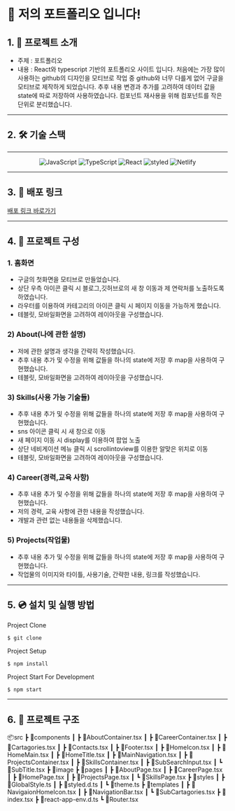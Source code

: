 # 📝 저의 포트폴리오 입니다!

## 1. 💁 프로젝트 소개

- 주제 : 포트폴리오
- 내용 : React와 typescript 기반의 포트폴리오 사이트 입니다. 처음에는 가장 많이 사용하는 github의 디자인을 모티브로 작업 중 github와 너무 다를게 없어 구글을 모티브로 제작하게 되었습니다. 추후 내용 변경과 추가를 고려하여 데이터 값을 state에 따로 저장하여 사용하였습니다. 컴포넌트 재사용을 위해 컴포넌트를 작은 단위로 분리했습니다.

---

## 2. 🛠️ 기술 스택

---

<p align="center">
<img alt="JavaScript" src="https://img.shields.io/badge/javascript-%23323330.svg?style=for-the-badge&logo=javascript&logoColor=%23F7DF1E" />
<img alt="TypeScript" src = "https://img.shields.io/badge/TypeScript-%231572B6.svg?style=for-the-badge&logo=TypeScript&logoColor=white" />
<img alt="React" src="https://img.shields.io/badge/react-%2320232a.svg?style=for-the-badge&logo=react&logoColor=%2361DAFB" />
<img alt="styled" src="https://img.shields.io/badge/styled--components-DB7093?style=for-the-badge&logo=styled-components&logoColor=white" />
 <img alt="Netlify" src="https://img.shields.io/badge/netlify-%23000000.svg?style=for-the-badge&logo=netlify&logoColor=#00C7B7" />

---

## 3. 🔗 배포 링크

[배포 링크 바로가기](https://gallant-visvesvaraya-11f7e2.netlify.app)

---

## 4. 📄 프로젝트 구성

### 1. 홈화면

- 구글의 첫화면을 모티브로 만들었습니다.
- 상단 우측 아이콘 클릭 시 블로그,깃허브로의 새 창 이동과 제 연락처를 노출하도록 하였습니다.
- 라우터를 이용하여 카테고리의 아이콘 클릭 시 페이지 이동을 가능하게 했습니다.
- 테블릿, 모바일화면을 고려하여 레이아웃을 구성했습니다.

### 2) About(나에 관한 설명)

- 저에 관한 설명과 생각을 간략히 작성했습니다.
- 추후 내용 추가 및 수정을 위해 값들을 하나의 state에 저장 후 map을 사용하여 구현했습니다.
- 테블릿, 모바일화면을 고려하여 레이아웃을 구성했습니다.

### 3) Skills(사용 가능 기술들)

- 추후 내용 추가 및 수정을 위해 값들을 하나의 state에 저장 후 map을 사용하여 구현했습니다.
- sns 아이콘 클릭 시 새 창으로 이동
- 새 페이지 이동 시 display를 이용하여 팝업 노출
- 상단 네비게이션 메뉴 클릭 시 scrollintoview를 이용한 알맞은 위치로 이동
- 테블릿, 모바일화면을 고려하여 레이아웃을 구성했습니다.

### 4) Career(경력,교육 사항)

- 추후 내용 추가 및 수정을 위해 값들을 하나의 state에 저장 후 map을 사용하여 구현했습니다.
- 저의 경력, 교육 사항에 관한 내용을 작성했습니다.
- 개발과 관련 없는 내용들을 삭제했습니다.

### 5) Projects(작업물)

- 추후 내용 추가 및 수정을 위해 값들을 하나의 state에 저장 후 map을 사용하여 구현했습니다.
- 작업물의 이미지와 타이틀, 사용기술, 간략한 내용, 링크를 작성했습니다.

---

## 5. 💿 설치 및 실행 방법

Project Clone

`$ git clone`

Project Setup

`$ npm install`

Project Start For Development

`$ npm start`

---

## 6. 🌲 프로젝트 구조

📦src
┣ 📂components
┃ ┣ 📜AboutContainer.tsx
┃ ┣ 📜CareerContainer.tsx
┃ ┣ 📜Cartagories.tsx
┃ ┣ 📜Contacts.tsx
┃ ┣ 📜Footer.tsx
┃ ┣ 📜HomeIcon.tsx
┃ ┣ 📜HomeMain.tsx
┃ ┣ 📜HomeTitle.tsx
┃ ┣ 📜MainNavigation.tsx
┃ ┣ 📜ProjectsContainer.tsx
┃ ┣ 📜SkillsContainer.tsx
┃ ┣ 📜SubSearchInput.tsx
┃ ┗ 📜SubTitle.tsx
┣ 📂image
┣ 📂pages
┃ ┣ 📜AboutPage.tsx
┃ ┣ 📜CareerPage.tsx
┃ ┣ 📜HomePage.tsx
┃ ┣ 📜ProjectsPage.tsx
┃ ┗ 📜SkillsPage.tsx
┣ 📂styles
┃ ┣ 📜GlobalStyle.ts
┃ ┣ 📜styled.d.ts
┃ ┗ 📜theme.ts
┣ 📂templates
┃ ┣ 📜NavigaionHomeIcon.tsx
┃ ┣ 📜NavigationBar.tsx
┃ ┗ 📜SubCartagories.tsx
┣ 📜index.tsx
┣ 📜react-app-env.d.ts
┗ 📜Router.tsx
